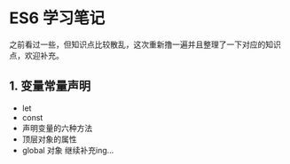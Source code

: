 # ES6 学习笔记

之前看过一些，但知识点比较散乱，这次重新撸一遍并且整理了一下对应的知识点，欢迎补充。  

## 1. 变量常量声明
  - let
  - const
  - 声明变量的六种方法
  - 顶层对象的属性
  - global 对象
继续补充ing...
